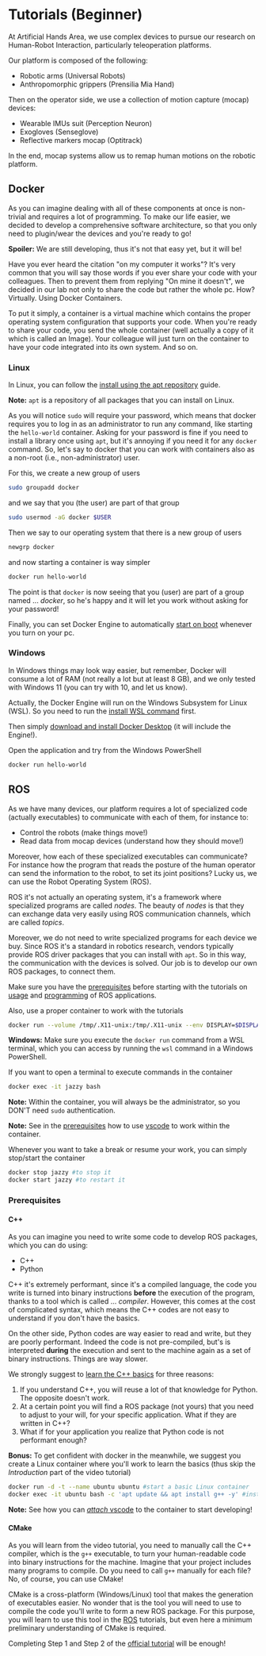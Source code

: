 # Tutorials (Beginner)

At Artificial Hands Area, we use complex devices to pursue our research on Human-Robot Interaction, particularly teleoperation platforms.

Our platform is composed of the following:

- Robotic arms (Universal Robots)
- Anthropomorphic grippers (Prensilia Mia Hand)

Then on the operator side, we use a collection of motion capture (mocap) devices:

- Wearable IMUs suit (Perception Neuron)
- Exogloves (Senseglove)  
- Reflective markers mocap (Optitrack)

In the end, mocap systems allow us to remap human motions on the robotic platform.

## Docker

As you can imagine dealing with all of these components at once is non-trivial and requires a lot of programming. To make our life easier, we decided to develop a comprehensive software architecture, so that you only need to plugin/wear the devices and you're ready to go!

**Spoiler:** We are still developing, thus it's not that easy yet, but it will be!

Have you ever heard the citation "on my computer it works"? It's very common that you will say those words if you ever share your code with your colleagues. Then to prevent them from replying "On mine it doesn't", we decided in our lab not only to share the code but rather the whole pc. How? Virtually. Using Docker Containers. 

To put it simply, a container is a virtual machine which contains the proper operating system configuration that supports your code. When you're ready to share your code, you send the whole container (well actually a copy of it which is called an Image). Your colleague will just turn on the container to have your code integrated into its own system. And so on.

### Linux

In Linux, you can follow the [install using the apt repository](https://docs.docker.com/engine/install/ubuntu/#install-using-the-repository) guide. 

**Note:** `apt` is a repository of all packages that you can install on Linux.

As you will notice `sudo` will require your password, which means that docker requires you to log in as an administrator to run any command, like starting the `hello-world` container. Asking for your password is fine if you need to install a library once using `apt`, but it's annoying if you need it for any `docker` command. So, let's say to docker that you can work with containers also as a non-root (i.e., non-administrator) user.

For this, we create a new group of users
``` bash
sudo groupadd docker
```
and we say that you (the user) are part of that group
``` bash
sudo usermod -aG docker $USER
```
Then we say to our operating system that there is a new group of users
``` bash
newgrp docker
```
and now starting a container is way simpler
``` bash
docker run hello-world
```
The point is that `docker` is now seeing that you (user) are part of a group named ... *docker*, so he's happy and it will let you work without asking for your password!

Finally, you can set Docker Engine to automatically [start on boot](https://docs.docker.com/engine/install/linux-postinstall/#configure-docker-to-start-on-boot-with-systemd) whenever you turn on your pc.

### Windows

In Windows things may look way easier, but remember, Docker will consume a lot of RAM (not really a lot but at least 8 GB), and we only tested with Windows 11 (you can try with 10, and let us know).

Actually, the Docker Engine will run on the Windows Subsystem for Linux (WSL). So you need to run the [install WSL command](https://learn.microsoft.com/en-us/windows/wsl/install#install-wsl-command) first.

Then simply [download and install Docker Desktop](https://docs.docker.com/desktop/setup/install/windows-install/) (it will include the Engine!).

Open the application and try from the Windows PowerShell
``` bash
docker run hello-world
```
## ROS

As we have many devices, our platform requires a lot of specialized code (actually executables) to communicate with each of them, for instance to:

- Control the robots (make things move!)
- Read data from mocap devices (understand how they should move!)

Moreover, how each of these specialized executables can communicate? For instance how the program that reads the posture of the human operator can send the information to the robot, to set its joint positions? Lucky us, we can use the Robot Operating System (ROS).

ROS it's not actually an operating system, it's a framework where specialized programs are called *nodes*. The beauty of *nodes* is that they can exchange data very easily using ROS communication channels, which are called *topics*.

Moreover, we do not need to write specialized programs for each device we buy. Since ROS it's a standard in robotics research, vendors typically provide ROS driver packages that you can install with `apt`. So in this way, the communication with the devices is solved. Our job is to develop our own ROS packages, to connect them.

Make sure you have the [prerequisites](#prerequisites) before starting with the tutorials on [usage](https://docs.ros.org/en/jazzy/Tutorials/Beginner-CLI-Tools.html#) and [programming](https://docs.ros.org/en/jazzy/Tutorials/Beginner-Client-Libraries.html#) of ROS applications.

Also, use a proper container to work with the tutorials
```bash
docker run --volume /tmp/.X11-unix:/tmp/.X11-unix --env DISPLAY=$DISPLAY -dit --name jazzy osrf/ros:jazzy-desktop
```
**Windows:** Make sure you execute the `docker run` command from a WSL terminal, which you can access by running the `wsl` command in a Windows PowerShell.

If you want to open a terminal to execute commands in the container
```bash
docker exec -it jazzy bash
```
**Note:** Within the container, you will always be the administrator, so you DON'T need `sudo` authentication.

**Note:** See in the [prerequisites](#prerequisites) how to use [vscode](index.md/#code-editor) to work within the container.

Whenever you want to take a break or resume your work, you can simply stop/start the container
```bash
docker stop jazzy #to stop it
docker start jazzy #to restart it
```
### Prerequisites

#### C++

As you can imagine you need to write some code to develop ROS packages, which you can do using:

- C++
- Python

C++ it's extremely performant, since it's a compiled language, the code you write is turned into binary instructions **before** the execution of the program, thanks to a tool which is called ... *compiler*. However, this comes at the cost of complicated syntax, which means the C++ codes are not easy to understand if you don't have the basics.

On the other side, Python codes are way easier to read and write, but they are poorly performant. Indeed the code is not pre-compiled, but's is interpreted **during** the execution and sent to the machine again as a set of binary instructions. Things are way slower.

We strongly suggest to [learn the C++ basics](https://www.youtube.com/playlist?list=PLOdai0B1qcTe18fxbq5o7NS5CrYYfabEo) for three reasons:

1. If you understand C++, you will reuse a lot of that knowledge for Python. The opposite doesn't work.
2. At a certain point you will find a ROS package (not yours) that you need to adjust to your will, for your specific application. What if they are written in C++?
3. What if for your application you realize that Python code is not performant enough?

**Bonus:** To get confident with docker in the meanwhile, we suggest you create a Linux container where you'll work to learn the basics (thus skip the *Introduction* part of the video tutorial)
```bash
docker run -d -t --name ubuntu ubuntu #start a basic Linux container
docker exec -it ubuntu bash -c 'apt update && apt install g++ -y' #install the C++ compiler, you will need it!
```
**Note:** See how you can [*attach* vscode](https://code.visualstudio.com/docs/devcontainers/attach-container) to the container to start developing!

#### CMake

As you will learn from the video tutorial, you need to manually call the C++ compiler, which is the `g++` executable, to turn your human-readable code into binary instructions for the machine. Imagine that your project includes many programs to compile. Do you need to call `g++` manually for each file? No, of course, you can use CMake!

CMake is a cross-platform (Windows/Linux) tool that makes the generation of executables easier. No wonder that is the tool you will need to use to compile the code you'll write to form a new ROS package. For this purpose, you will learn to use this tool in the [ROS](#ros) tutorials, but even here a minimum preliminary understanding of CMake is required. 

Completing Step 1 and Step 2 of the [official tutorial](https://cmake.org/cmake/help/latest/guide/tutorial/index.html) will be enough!

